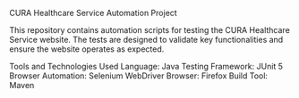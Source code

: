 CURA Healthcare Service Automation Project

This repository contains automation scripts for testing the CURA Healthcare Service website. The tests are designed to validate key functionalities and ensure the website operates as expected.

Tools and Technologies Used
Language: Java
Testing Framework: JUnit 5
Browser Automation: Selenium WebDriver
Browser: Firefox
Build Tool: Maven
